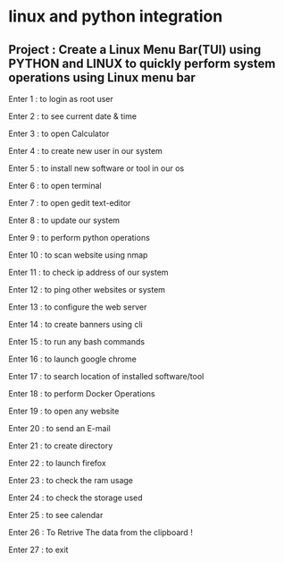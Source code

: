 # linux and python integration

## Project : Create a Linux Menu Bar(TUI) using PYTHON and LINUX to quickly perform system operations using Linux menu bar

Enter 1 : to login as root user

Enter 2 : to see current date & time

Enter 3 : to open Calculator

Enter 4 : to create new user in our system

Enter 5 : to install new software or tool in our os

Enter 6 : to open terminal

Enter 7 : to open gedit text-editor

Enter 8 : to update our system

Enter 9 : to perform python operations

Enter 10 : to scan website using nmap

Enter 11 : to check ip address of our system

Enter 12 : to ping other websites or system

Enter 13 : to configure the web server

Enter 14 : to create banners using cli

Enter 15 : to run any bash commands

Enter 16 : to launch google chrome

Enter 17 : to search location of installed software/tool

Enter 18 : to perform Docker Operations

Enter 19 : to open any website

Enter 20 : to send an E-mail

Enter 21 : to create directory

Enter 22 : to launch firefox

Enter 23 : to check the ram usage

Enter 24 : to check the storage used

Enter 25 : to see calendar

Enter 26 : To Retrive The data from the clipboard !

Enter 27 : to exit
